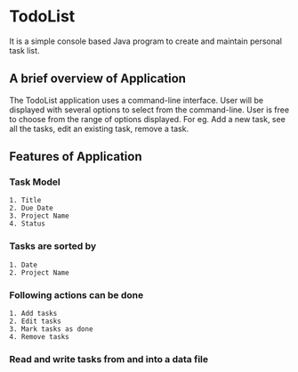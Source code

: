 # TodoList #
It is a simple console based Java program to create and maintain personal task list.

## A brief overview of Application ##
The TodoList application uses a command-line interface. User will be displayed with several options to select from the command-line. User is free to choose from the range of options displayed. For eg. Add a new task, see all the tasks, edit an existing task, remove a task.

## Features of Application ##

### Task Model ###
    1. Title
    2. Due Date
    3. Project Name
    4. Status

### Tasks are sorted by ###
    1. Date
    2. Project Name

### Following actions can be done ###
    1. Add tasks
    2. Edit tasks
    3. Mark tasks as done
    4. Remove tasks    

### Read and write tasks from and into a data file ###    

 
